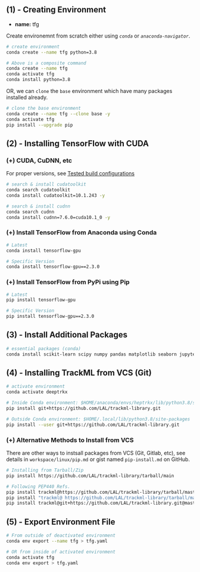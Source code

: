 ## (1) - Creating Environment

- **name:** tfg

Create environemnt from scratch either using _`conda`_ or _`anaconda-navigator`_.

```bash
# create environment
conda create --name tfg python=3.8

# Above is a composite command
conda create --name tfg
conda activate tfg
conda install python=3.8
```	
OR, we can `clone` the `base` environment which have many packages installed already.

```bash
# clone the base environment
conda create --name tfg --clone base -y
conda activate tfg
pip install --upgrade pip
```

## (2) - Installing TensorFlow with CUDA
### (+) CUDA, CuDNN, etc
For proper versions, see [Tested build configurations](https://www.tensorflow.org/install/source#tested_build_configurations)

```bash
# search & install cudatoolkit
conda search cudatoolkit
conda install cudatoolkit=10.1.243 -y

# search & install cudnn
conda search cudnn
conda install cudnn=7.6.0=cuda10.1_0 -y
```
### (+) Install TensorFlow from Anaconda using Conda

```bash
# Latest
conda install tensorflow-gpu

# Specific Version
conda install tensorflow-gpu==2.3.0
```
### (+) Install TensorFlow from PyPi using Pip

```bash
# Latest
pip install tensorflow-gpu

# Specific Version
pip install tensorflow-gpu==2.3.0
```
## (3) - Install Additional Packages

```bash
# essential packages (conda)
conda install scikit-learn scipy numpy pandas matplotlib seaborn jupyter tqdm pyyaml ipywidgets
```
## (4) - Installing TrackML from VCS (Git)

```bash
# activate environment
conda activate deeptrkx

# Inside Conda environment: $HOME/anaconda/envs/heptrkx/lib/python3.8/site-packages
pip install git+https://github.com/LAL/trackml-library.git

# Outside Conda environment: $HOME/.local/lib/python3.8/site-packages
pip install --user git+https://github.com/LAL/trackml-library.git                   
```
### (+) Alternative Methods to Install from VCS
There are other ways to instsall packages from VCS (Git, Gitlab, etc), see details in `workspace/linux/pip.md` or gist named `pip-install.md` on GitHub. 

```bash
# Installing from Tarball/Zip
pip install https://github.com/LAL/trackml-library/tarball/main   

# Following PEP440 Refs.                             
pip install trackml@https://github.com/LAL/trackml-library/tarball/master#egg=trackml-3    
pip install "trackml@ https://github.com/LAL/trackml-library/tarball/master#egg=trackml-3"
pip install trackml@git+https://github.com/LAL/trackml-library.git@master
```
## (5) - Export Environment File

```bash
# From outside of deactivated environment
conda env export --name tfg > tfg.yaml

# OR from inside of activated environment
conda activate tfg
conda env export > tfg.yaml
```
